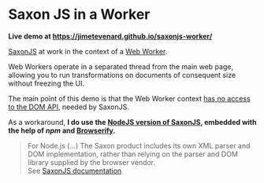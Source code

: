 # Saxon JS in a Worker

**Live demo at <https://jimetevenard.github.io/saxonjs-worker/>**

[SaxonJS](https://www.saxonica.com/saxon-js/index.xml)  at work in the context of a  [Web Worker](https://developer.mozilla.org/en-US/docs/Web/API/Web_Workers_API/Using_web_workers).  

Web Workers operate in a separated thread from the main web page, allowing you to run transformations on documents of consequent size without freezing the UI.

The main point of this demo is that the Web Worker context  [has no access to the DOM API](https://developer.mozilla.org/en-US/docs/Web/API/Web_Workers_API/Functions_and_classes_available_to_workers), needed by SaxonJS.

As a workaround,  **I do use the  [NodeJS version of SaxonJS](https://www.npmjs.com/package/saxon-js), embedded with the help of  _npm_  and  [Browserify](https://www.npmjs.com/package/browserify).**

> For Node.js (...) The Saxon product includes its own XML parser and DOM implementation, rather than relying on the parser and DOM library supplied by the browser vendor.  
> See  [SaxonJS documentation](https://www.saxonica.com/saxon-js/documentation2/index.html#!about/components)
